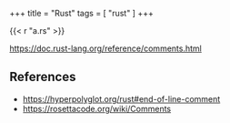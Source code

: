 +++
title = "Rust"
tags = [ "rust" ]
+++

{{< r "a.rs" >}}

<https://doc.rust-lang.org/reference/comments.html>

## References

- <https://hyperpolyglot.org/rust#end-of-line-comment>
- <https://rosettacode.org/wiki/Comments>
